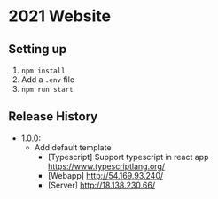 
# 2021 Website

## Setting up
1. `npm install`
2. Add a `.env` file
3. `npm run start`

## Release History

* 1.0.0:
    - Add default template
        - [Typescript] Support typescript in react app https://www.typescriptlang.org/
        - [Webapp] http://54.169.93.240/
        - [Server] http://18.138.230.66/